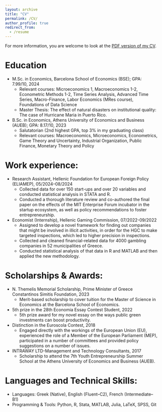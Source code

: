 ```yaml
---
layout: archive
title: "CV"
permalink: /CV/
author_profile: true
redirect_from:
  - /resume
---
```


<p>For more information, you are welcome to look at the <a href="https://AthanasiosKolokythas.github.io/files/CV_Kolokythas.pdf" target="_blank">PDF version of my CV</a>.</p>

Education
======

* M.Sc. in Economics, Barcelona School of Economics (BSE); GPA: 7.99/10, 2024 
  * Relevant courses: Microeconomics 1, Macroeconomics 1-2, Econometric Methods 1-2, Time Series Analysis, Advanced Time Series, Macro-Finance, Labor Economics (MRes course), Foundations of Data Science
  * Master Thesis: The effect of natural disasters on institutional quality: The case of Hurricane Maria in Puerto Rico.
* B.Sc. in Economics, Athens University of Economics and Business (AUEB); GPA: 8.17/10, 2023
  * Salutatorian (2nd highest GPA, top 3% in my graduating class)
  * Relevant courses: Macroeconomics, Microeconomics, Econometrics, Game Theory and Uncertainty, Industrial Organization, Public Finance, Monetary Theory and Policy

Work experience:
======

* Research Assistant, Hellenic Foundation for European Foreign Policy (ELIAMEP), 05/2024–08/2024
  * Collected data for over 150 start-ups and over 20 variables and conducted statistical analysis in STATA and R.
  * Conducted a thorough literature review and co-authored the final paper on the effects of the MIT Enterprise Forum incubator in the startup ecosystem, as well as policy recommendations to foster entrepreneurship.
* Economist (Internship), Hellenic Gaming Commission, 07/2022-09/2022
  * Assigned to develop a novel framework for finding out companies that might be involved in illicit activities, in order for the HGC to make targeted inspections, which led to higher precision in inspections.
  * Collected and cleaned financial-related data for 4000 gambling companies in 52 municipalities of Greece.
  * Conducted statistical analysis of that data in R and MATLAB and then applied the new methodology.
    
Scholarships & Awards:
======

* N. Themelis Memorial Scholarship, Prime Minister of Greece Constantinos Simitis Foundation, 2023
  * Merit-based scholarship to cover tuition for the Master of Science in Economics at the Barcelona School of Economics.
* 5th prize in the 28th Economia Essay Contest Student, 2022
  * 5th prize award for my novel essay on the ways public green investments can boost productivity.
* Distinction in the Euroscola Contest, 2018
  * Engaged directly with the workings of the European Union (EU), experienced the role of a Member of the European Parliament (MEP), participated in a number of committees and provided policy suggestions on a number of issues.
* INTRAWAY LTD-Management and Technology Consultants, 2017
  * Scholarship to attend the 7th Youth Entrepreneurship Summer School at the Athens University of Economics and Business (AUEB).  

Languages and Technical Skills:
======

* Languages: Greek (Native), English (Fluent–C2), French (Intermediate–B1)
* Programming & Tools: Python, R, Stata, MATLAB, Julia, LaTeX, SPSS, Git
   
